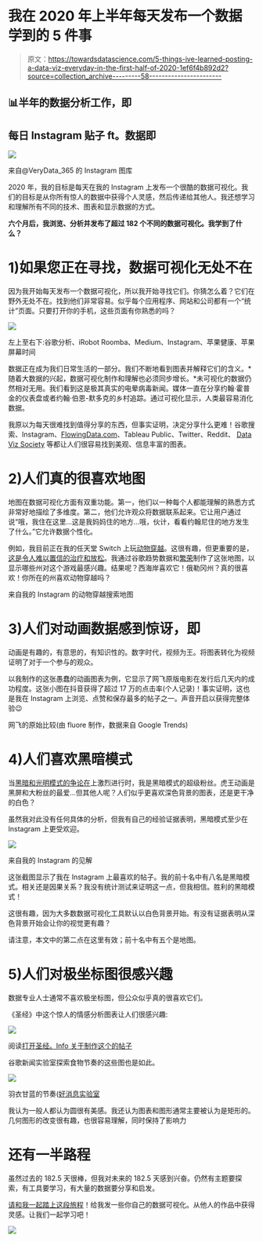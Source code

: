 # 我在 2020 年上半年每天发布一个数据学到的 5 件事

> 原文：<https://towardsdatascience.com/5-things-ive-learned-posting-a-data-viz-everyday-in-the-first-half-of-2020-1ef6f4b892d2?source=collection_archive---------58----------------------->

## 📊半年的数据分析工作，即

## 每日 Instagram 贴子 ft。数据即

![](img/7ed0ff0c9ec041e196ff0aa88821ec4e.png)

来自@VeryData_365 的 Instagram 图库

2020 年，我的目标是每天在我的 Instagram 上发布一个很酷的数据可视化。我们的目标是从你所有惊人的数据中获得个人灵感，然后传递给其他人。我还想学习和理解所有不同的技术、图表和显示数据的方式。

**六个月后，我浏览、分析并发布了超过 182 个不同的数据可视化。我学到了什么？**

# 1)如果您正在寻找，数据可视化无处不在

因为我开始每天发布一个数据可视化，所以我开始寻找它们。你猜怎么着？它们在野外无处不在。找到他们非常容易。似乎每个应用程序、网站和公司都有一个“统计”页面。只要打开你的手机，这些页面有你熟悉的吗？

![](img/07af3e3f0dad51cac3e133d344a30a72.png)

左上至右下:谷歌分析、iRobot Roomba、Medium、Instagram、苹果健康、苹果屏幕时间

数据正在成为我们日常生活的一部分。我们不断地看到图表并解释它们的含义。*随着大数据的兴起，数据可视化制作和理解也必须同步增长。*未可视化的数据仍然相对无用。我们看到这是极其真实的电晕病毒新闻。媒体一直在分享约翰·霍普金的仪表盘或者约翰·伯恩-默多克的乡村追踪。通过可视化显示，人类最容易消化数据。

我原以为每天很难找到值得分享的东西，但事实证明，决定分享什么更难！谷歌搜索、Instagram、[FlowingData.com](http://FlowData.com)、Tableau Public、Twitter、Reddit、 [Data Viz Society](https://www.datavisualizationsociety.com/) 等都让人们很容易找到美观、信息丰富的图表。

# 2)人们真的很喜欢地图

地图在数据可视化方面有双重功能。第一，他们以一种每个人都能理解的熟悉方式非常好地描绘了多维度。第二，他们允许观众将数据联系起来。它让用户通过说“哦，我住在这里…这是我妈妈住的地方…哦，伙计，看看约翰尼住的地方发生了什么。”它允许数据个性化。

例如，我目前正在我的任天堂 Switch 上玩[动物穿越](https://animal-crossing.com/)。这很有趣，但更重要的是，[这是令人难以置信的治疗和放松](https://www.newsweek.com/animal-crossing-new-horizons-great-your-mental-health-through-covid-19-professionals-say-1494525)。我通过谷歌趋势数据和[繁荣](https://flourish.studio/)制作了这张地图，以显示哪些州对这个游戏最感兴趣。结果呢？西海岸喜欢它！俄勒冈州？真的很喜欢！你所在的州喜欢动物穿越吗？

来自我的 Instagram 的动物穿越搜索地图

# 3)人们对动画数据感到惊讶，即

动画是有趣的，有意思的，有知识性的。数字时代，视频为王。将图表转化为视频证明了对于一个参与的观众。

以我制作的这张愚蠢的动画图表为例，它显示了网飞原版电影在发行后几天内的成功程度。这张小图在抖音获得了超过 17 万的点击率(个人记录)！事实证明，这也是我在 Instagram 上浏览、点赞和保存最多的帖子之一。声音开启以获得完整体验😉

网飞的原始比较(由 fluore 制作，数据来自 Google Trends)

# 4)人们喜欢黑暗模式

当[黑暗和光明模式的争论在](https://www.nngroup.com/articles/dark-mode/)上激烈进行时，我是黑暗模式的超级粉丝。虎王动画是黑屏和大粉丝的最爱…但其他人呢？人们似乎更喜欢深色背景的图表，还是更干净的白色？

虽然我对此没有任何具体的分析，但我有自己的经验证据表明，黑暗模式至少在 Instagram 上更受欢迎。

![](img/b7eb8ab2b58438962083b34d6a033ec9.png)

来自我的 Instagram 的见解

这张截图显示了我在 Instagram 上最喜欢的帖子。我的前十名中有八名是黑暗模式。相关还是因果关系？我没有统计测试来证明这一点，但我相信。胜利的黑暗模式！

这很有趣，因为大多数数据可视化工具默认以白色背景开始。有没有证据表明从深色背景开始会让你的视觉更有趣？

请注意，本文中的第二点在这里有效；前十名中有五个是地图。

# 5)人们对极坐标图很感兴趣

数据专业人士通常不喜欢极坐标图，但公众似乎真的很喜欢它们。

《圣经》中这个惊人的情感分析图表让人们很感兴趣:

![](img/d1f31653bd8b237febcbdf5774bfeeef.png)

阅读[打开圣经。Info 关于制作这个的帖子](https://www.openbible.info/blog/2011/10/applying-sentiment-analysis-to-the-bible/)

谷歌新闻实验室探索食物节奏的这些图也是如此。

![](img/cd1e8ccffb985cc73259c4bece9e9c56.png)

羽衣甘蓝的节奏([好消息实验室](http://rhythm-of-food.net/)

我认为一般人都认为圆很有美感。我还认为图表和图形通常主要被认为是矩形的。几何图形的改变很有趣，也很容易理解，同时保持了影响力

# 还有一半路程

虽然过去的 182.5 天很棒，但我对未来的 182.5 天感到兴奋。仍然有主题要探索，有工具要学习，有大量的数据要分享和启发。

[请和我一起踏上这段旅程](https://www.instagram.com/verydata_365/)！给我发一些你自己的数据可视化。从他人的作品中获得灵感。让我们一起学习吧！

![](img/d4402b01303c8b2c86940e819c5a841a.png)